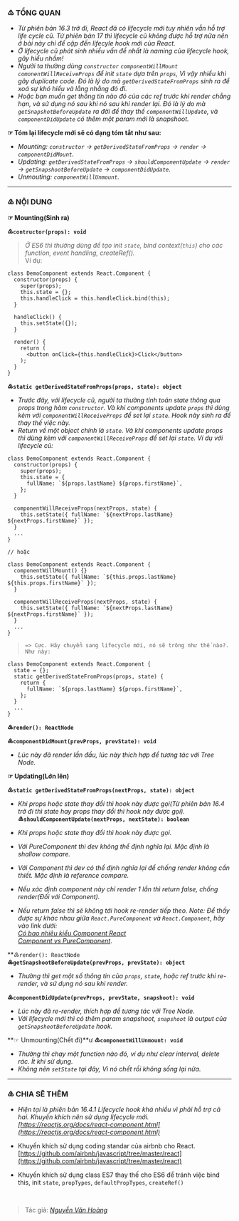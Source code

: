 ### ♳ TỔNG QUAN
- *Từ phiên bản 16.3 trở đi, React đã có lifecycle mới tuy nhiên vẫn hỗ trợ life cycle cũ. Từ phiên bản 17 thì lifecycle cũ không được hỗ trợ nữa nên ở bài này chỉ để cập đến lifecyle hook mới của React.*
- *Ở lifecycle cũ phát sinh nhiều vấn đề nhất là naming của lifecycle hook, gây hiểu nhầm!*
- *Người ta thường dùng `constructor` `componentWillMount` `comonentWillReceiveProps` để init `state` dựa trên `props`, Vì vậy nhiều khi gây duplicate code. Đó là lý do mà `getDerivedStateFromProps` sinh ra để xoá sự khó hiểu và lằng nhằng đó đi.*
- *Hoặc bạn muốn get thông tin nào đó của các ref trước khi render chẳng hạn, và sử dụng nó sau khi nó sau khi render lại. Đó là lý do mà `getSnapshotBeforeUpdate` ra đời để thay thế `componentWillUpdate`, và `componentDidUpdate` có thêm một param mới là snapshoot.*

**☞ Tóm lại lifecycle mới sẽ có dạng tóm tắt như sau:**
- *Mounting: `constructor` → `getDerivedStateFromProps` → `render` → `componentDidMount`.*
- *Updating: `getDerivedStateFromProps` → `shouldComponentUpdate` → `render` → `getSnapshootBeforeUpdate` → `componentDidUpdate`.*
- *Unmouting: `componentWillUnmount`.*
----
### ♴ NỘI DUNG
**☞ Mounting(Sinh ra)**

**♳`contructor(props): void`**
> *Ở ES6 thì thường dùng để tạo init `state`, bind context(`this`) cho các function, event handling, createRef().*<br/>
Ví dụ:
```
class DemoComponent extends React.Component {
  constructor(props) {
    super(props);
    this.state = {};
    this.handleClick = this.handleClick.bind(this);
  }

  handleClick() {
    this.setState({});
  }

  render() {
    return (
      <button onClick={this.handleClick}>Click</button>
    );
  }
}
``` 

**♴`static getDerivedStateFromProps(props, state): object`**

- *Trước đây, với lifecycle cũ, người ta thường tính toán state thông qua props trong hàm `constructor`. Và khi components update `props` thì dùng kèm với `componentWillReceiveProps` để set lại `state`. Hook này sinh ra để thay thế việc này.*
- *Return về một object chính là `state`. Và khi components update props thì dùng kèm với `componentWillReceiveProps` để set lại `state`. Ví dụ với lifecycle cũ:*
```
class DemoComponent extends React.Component {
  constructor(props) {
    super(props);
    this.state = {
      fullName: `${props.lastName} ${props.firstName}`,
    };
  }

  componentWillReceiveProps(nextProps, state) {
    this.setState({ fullName: `${nextProps.lastName} ${nextProps.firstName}` });
  }
  ...
}

// hoặc 

class DemoComponent extends React.Component {
  componentWillMount() {}
    this.setState({ fullName: `${this.props.lastName} ${this.props.firstName}` });
  }

  componentWillReceiveProps(nextProps, state) {
    this.setState({ fullName: `${nextProps.lastName} ${nextProps.firstName}` });
  }
  ...
}
```   
> `=> Cực. Hãy chuyển sang lifecycle mới, nó sẽ trông như thế nào?. Như này:`
```
class DemoComponent extends React.Component {
  state = {};
  static getDerivedStateFromProps(props, state) {
    return {
      fullName: `${props.lastName} ${props.firstName}`,
    };
  }
  ...
}
```
**♵`render(): ReactNode`**

**♶`componentDidMount(prevProps, prevState): void`**

- *Lúc này đã render lần đầu, lúc này thích hợp để tương tác với Tree Node.*
 
**☞ Updating(Lớn lên)**

**♳`static getDerivedStateFromProps(nextProps, state): object`**

- *Khi props hoặc state thay đổi thì hook này được gọi(Từ phiên bản 16.4 trở đi thì state hay props thay đổi thì hook này được gọi).*
**♴`shouldComponentUpdate(nextProps, nextState): boolean`**

- *Khi props hoặc state thay đổi thì hook này được gọi.*
- *Với PureComponent thì dev không thể định nghĩa lại. Mặc định là shallow compare.*
- *Với Component thì dev có thể định nghĩa lại để chống render không cần thiết. Mặc định là reference compare.*
- *Nếu xác định component này chỉ render 1 lần thì return false, chống render(Đối với Component).*
- *Nếu return false thì sẽ không tới hook re-render tiếp theo. Note: Để thấy được sự khác nhau giữa `React.PureComponent` và `React.Component`, hãy vào link dưới:<br/>
[Có bao nhiêu kiểu Component React](https://github.com/nguyenvanhoang26041994/dev-experiences/blob/master/React/how_many_component_types.md)<br/>
[Component vs PureComponent](https://github.com/nguyenvanhoang26041994/dev-experiences/blob/master/React/component_vs_purecomponent.md)*.
  
**♵`render(): ReactNode`
<br/>
**♶`getSnapshootBeforeUpdate(prevProps, prevState): object`**

- *Thường thì get một số thông tin của `props`, `state`, hoặc ref trước khi re-render, và sử dụng nó sau khi render.*

**♷`componentDidUpdate(prevProps, prevState, snapshoot): void`**

- *Lúc này đã re-render, thích hợp để tương tác với Tree Node.*
- *Với lifecycle mới thì có thêm param snapshoot, `snapshoot` là output của `getSnapshootBeforeUpdate` hook.*
  
**☞ Unmounting(Chết đi)**ư
**♳`componentWillUnmount: void`**
- *Thường thì chạy một function nào đó, ví dụ như clear interval, delete rác. Ít khi sử dụng.*
- *Không nên `setState` tại đây, Vì nó chết rồi không sống lại nữa.*
----
### ♵ CHIA SẼ THÊM
- *Hiện tại là phiên bản 16.4.1 Lifecycle hook khá nhiều vì phải hỗ trợ cả hai. Khuyến khích nên sử dụng lifecycle mới.
    [https://reactjs.org/docs/react-component.html](https://reactjs.org/docs/react-component.html)*
 
- Khuyến khích sử dụng coding standar của airbnb cho React.
    [https://github.com/airbnb/javascript/tree/master/react](https://github.com/airbnb/javascript/tree/master/react)
 
- Khuyến khích sử dụng class ES7 thay thế cho ES6 để tránh việc bind this, init `state`, `propTypes`, `defaultPropTypes`,
   `createRef()`
   
<br/>

> Tác giả: *[Nguyễn Văn Hoàng](https://www.facebook.com/nvh26041994)*
